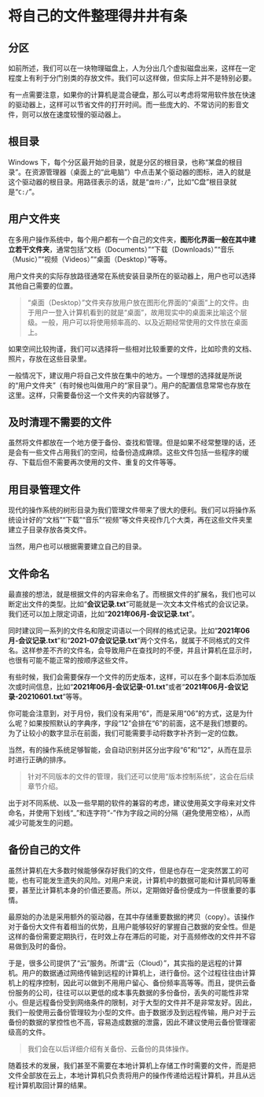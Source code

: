 # 将自己的文件整理得井井有条

## 分区

如前所述，我们可以在一块物理磁盘上，人为分出几个虚拟磁盘出来，这样在一定程度上有利于分门别类的存放文件。我们可以这样做，但实际上并不是特别必要。

有一点需要注意，如果你的计算机是混合硬盘，那么可以考虑将常用软件放在快速的驱动器上，这样可以节省文件的打开时间。而一些庞大的、不常访问的影音文件，则可以放在速度较慢的驱动器上。

## 根目录

Windows 下，每个分区最开始的目录，就是分区的根目录，也称“某盘的根目录”。在资源管理器（桌面上的“此电脑”）中点击某个驱动器的图标，进入的就是这个驱动器的根目录。用路径表示的话，就是“`盘符:/`”，比如“C盘”根目录就是“`C:/`”。

## 用户文件夹

在多用户操作系统中，每个用户都有一个自己的文件夹，**图形化界面一般在其中建立若干文件夹**，通常包括“文档（Documents）”“下载（Downloads）”“音乐（Music）”“视频（Videos）”“桌面（Desktop）”等等。

用户文件夹的实际存放路径通常在系统安装目录所在的驱动器上，用户也可以选择其他自己需要的位置。

> “桌面（Desktop）”文件夹存放用户放在图形化界面的“桌面”上的文件。由于用户一登入计算机看到的就是“桌面”，故用现实中的桌面来比喻这个层级。一般，用户可以将使用频率高的、以及近期经常使用的文件放在桌面上。

如果空间比较拘谨，我们可以选择将一些相对比较重要的文件，比如珍贵的文档、照片，存放在这些目录里。

一般情况下，建议用户将自己文件放在集中的地方。一个理想的选择就是所说的“用户文件夹”（有时候也叫做用户的“家目录”）。用户的配置信息常常也存放在这里。这样，只需要备份这一个文件夹的内容就够了。

## 及时清理不需要的文件

虽然将文件都放在一个地方便于备份、查找和管理。但是如果不经常整理的话，还是会有一些文件占用我们的空间，给备份造成麻烦。这些文件包括一些程序的缓存、下载后但不需要再次使用的文件、重复的文件等等。

## 用目录管理文件

现代的操作系统的树形目录为我们管理文件带来了很大的便利。我们可以将操作系统设计好的“文档”“下载”“音乐”“视频”等文件夹视作几个大类，再在这些文件夹里建立子目录存放各类文件。

当然，用户也可以根据需要建立自己的目录。

## 文件命名

最直接的想法，就是根据文件的内容来命名了。而根据文件的扩展名，我们也可以断定出文件的类型。比如“**会议记录.txt**”可能就是一次文本文件格式的会议记录。我们还可以加上限定词语，比如“**2021年06月-会议记录.txt**”。

同时建议同一系列的文件名和限定词语以一个同样的格式记录。比如“**2021年06月-会议记录.txt**”和“**2021-07会议记录.txt**”两个文件名，就属于不同格式的文件名。这样参差不齐的文件名，会导致用户在查找时的不便，并且计算机在显示时，也很有可能不能正常的按顺序这些文件。

有些时候，我们会需要保存一个文件的历史版本，这样，可以在多个副本后添加版次或时间信息，比如“**2021年06月-会议记录-01.txt**”或者“**2021年06月-会议记录-20210601.txt**”等等。

你可能会注意到，对于月份，我们没有采用“6”，而是采用“06”的方式，这是为什么呢？如果按照默认的字典序，字段“12”会排在“6”的前面，这不是我们想要的。为了让较小的数字显示在前面，我们可能需要手动将数字补齐到一定的位数。

当然，有的操作系统足够智能，会自动识别并区分出字段“6”和“12”，从而在显示时进行正确的排序。

> 针对不同版本的文件的管理，我们还可以使用“版本控制系统”，这会在后续章节介绍。

出于对不同系统、以及一些早期的软件的兼容的考虑，建议使用英文字母来对文件命名，并使用下划线“_”和连字符“-”作为字段之间的分隔（避免使用空格），从而减少可能发生的问题。

## 备份自己的文件

虽然计算机在大多数时候能够保存好我们的文件，但是也存在一定突然罢工的可能，也有可能发生遗失的风险。对用户来说，计算机中的数据可能和计算机同等重要，甚至比计算机本身的价值还要高。所以，定期做好备份便成为一件很重要的事情。

最原始的办法是采用额外的驱动器，在其中存储重要数据的拷贝（copy）。该操作对于备份大文件有着相当的优势，且用户能够较好的掌握自己数据的安全性。但是这样的备份需要定期执行，在时效上存在滞后的可能，对于高频修改的文件并不容易做到及时的备份。

于是，很多公司提供了“云”服务。所谓“云（Cloud）”，其实指的是远程的计算机。用户的数据通过网络传输到远程的计算机上，进行备份。这个过程往往由计算机上的程序控制，因此可以做到不用用户留心、备份频率高等等。而且，提供云备份服务的公司，往往可以以更低的成本事先数据的多份备份，丢失的可能性非常小。但是远程备份受到网络条件的限制，对于大型的文件并不是非常友好。因此，我们一般使用云备份管理较为小型的文件。由于数据涉及到远程传输，用户对于云备份的数据的掌控性也不高，容易造成数据的泄露，因此不建议使用云备份管理密级高的文件。

> 我们会在以后详细介绍有关备份、云备份的具体操作。

随着技术的发展，我们甚至不需要在本地计算机上存储工作时需要的文件，而是把文件全部放在云上，本地计算机只负责将用户的操作传递给远程计算机，并且从远程计算机取回计算的结果。
